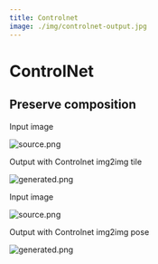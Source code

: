 ```yaml
---
title: Controlnet
image: ./img/controlnet-output.jpg
---
```


# ControlNet 
## Preserve composition

<div style={{ display: "grid", 'grid-template-columns': '1fr 1fr', gap: '1.5rem' }}>
<div>
<figcaption>Input image</figcaption>

![source.png](./img/controlnet-input.jpeg)
</div>

<div>
<figcaption>Output with Controlnet img2img tile</figcaption>

![generated.png](./img/controlnet-output.jpg)
</div>

<div>
<figcaption>Input image</figcaption>

![source.png](./img/controlnet-input2.jpeg)
</div>

<div>
<figcaption>Output with Controlnet img2img pose</figcaption>

![generated.png](./img/controlnet-output2.png)
</div>
</div>
